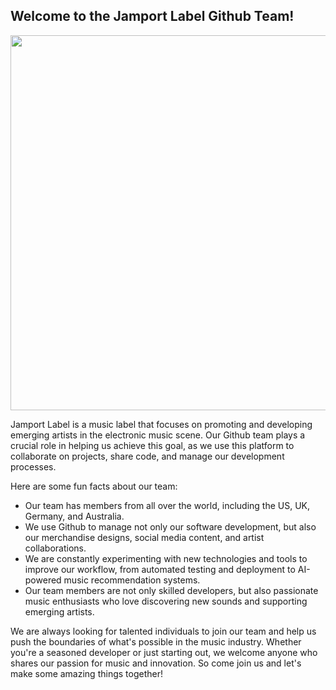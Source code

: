 ## Welcome to the Jamport Label Github Team!

<p align="center">
  <img align="center" src="https://raw.githubusercontent.com/JamportLabel/Jamport-Label/main/assets/images/Jamport_transparent.png" width="600">
</p>

Jamport Label is a music label that focuses on promoting and developing emerging artists in the electronic music scene. Our Github team plays a crucial role in helping us achieve this goal, as we use this platform to collaborate on projects, share code, and manage our development processes.

Here are some fun facts about our team:

- Our team has members from all over the world, including the US, UK, Germany, and Australia.
- We use Github to manage not only our software development, but also our merchandise designs, social media content, and artist collaborations.
- We are constantly experimenting with new technologies and tools to improve our workflow, from automated testing and deployment to AI-powered music recommendation systems.
- Our team members are not only skilled developers, but also passionate music enthusiasts who love discovering new sounds and supporting emerging artists.

We are always looking for talented individuals to join our team and help us push the boundaries of what's possible in the music industry. Whether you're a seasoned developer or just starting out, we welcome anyone who shares our passion for music and innovation. So come join us and let's make some amazing things together!
